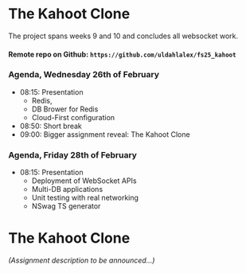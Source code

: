 # The Kahoot Clone

The project spans weeks 9 and 10 and concludes all websocket work.

#### Remote repo on Github: `https://github.com/uldahlalex/fs25_kahoot` 

### Agenda, Wednesday 26th of February

- 08:15: Presentation
    - Redis,
    - DB Brower for Redis
    - Cloud-First configuration
- 08:50: Short break
- 09:00: Bigger assignment reveal: The Kahoot Clone

### Agenda, Friday 28th of February

- 08:15: Presentation
    - Deployment of WebSocket APIs
    - Multi-DB applications
    - Unit testing with real networking
    - NSwag TS generator


# The Kahoot Clone

*(Assignment description to be announced...)*